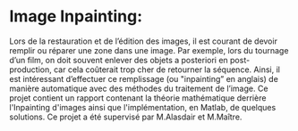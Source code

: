 # Image Inpainting: 

Lors de la restauration et de l’édition des images, il est courant de devoir remplir ou réparer une zone
dans une image. Par exemple, lors du tournage d’un film, on doit souvent enlever des objets a posteriori en
post-production, car cela coûterait trop cher de retourner la séquence. Ainsi, il est intéressant d’effectuer
ce remplissage (ou "inpainting” en anglais) de manière automatique avec des méthodes du traitement de
l’image. Ce projet contient un rapport contenant la théorie mathématique derrière l'Inpainting d'images ainsi que l'implémentation, en Matlab,
de quelques solutions. Ce projet a été supervisé par M.Alasdair et M.Maître.
